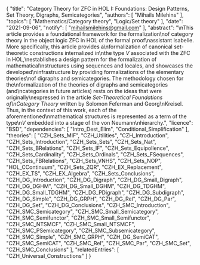 {
    "title": "Category Theory for ZFC in HOL I: Foundations: Design Patterns, Set Theory, Digraphs, Semicategories",
    "authors": [
        "Mihails Milehins"
    ],
    "topics": [
        "Mathematics/Category theory",
        "Logic/Set theory"
    ],
    "date": "2021-09-06",
    "notify": [
        "mihailsmilehins@gmail.com"
    ],
    "abstract": "\nThis article provides a foundational framework for the formalization\nof category theory in the object logic ZFC in HOL of the formal proof\nassistant Isabelle. More specifically, this article provides a\nformalization of canonical set-theoretic constructions internalized in\nthe type <i>V</i> associated with the ZFC in HOL,\nestablishes a design pattern for the formalization of mathematical\nstructures using sequences and locales, and showcases the developed\ninfrastructure by providing formalizations of the elementary theories\nof digraphs and semicategories. The methodology chosen for the\nformalization of the theories of digraphs and semicategories (and\ncategories in future articles) rests on the ideas that were originally\nexpressed in the article <i>Set-Theoretical Foundations of\nCategory Theory</i> written by Solomon Feferman and Georg\nKreisel. Thus, in the context of this work, each of the aforementioned\nmathematical structures is represented as a term of the type\n<i>V</i> embedded into a stage of the von Neumann\nhierarchy.",
    "licence": "BSD",
    "dependencies": [
        "Intro_Dest_Elim",
        "Conditional_Simplification"
    ],
    "theories": [
        "CZH_Sets_MIF",
        "CZH_Utilities",
        "CZH_Introduction",
        "CZH_Sets_Introduction",
        "CZH_Sets_Sets",
        "CZH_Sets_Nat",
        "CZH_Sets_BRelations",
        "CZH_Sets_IF",
        "CZH_Sets_Equipollence",
        "CZH_Sets_Cardinality",
        "CZH_Sets_Ordinals",
        "CZH_Sets_FSequences",
        "CZH_Sets_FBRelations",
        "CZH_Sets_VNHS",
        "CZH_Sets_NOP",
        "HOL_CContinuum",
        "CZH_Sets_ZQR",
        "CZH_EX_Replacement",
        "CZH_EX_TS",
        "CZH_EX_Algebra",
        "CZH_Sets_Conclusions",
        "CZH_DG_Introduction",
        "CZH_DG_Digraph",
        "CZH_DG_Small_Digraph",
        "CZH_DG_DGHM",
        "CZH_DG_Small_DGHM",
        "CZH_DG_TDGHM",
        "CZH_DG_Small_TDGHM",
        "CZH_DG_PDigraph",
        "CZH_DG_Subdigraph",
        "CZH_DG_Simple",
        "CZH_DG_GRPH",
        "CZH_DG_Rel",
        "CZH_DG_Par",
        "CZH_DG_Set",
        "CZH_DG_Conclusions",
        "CZH_SMC_Introduction",
        "CZH_SMC_Semicategory",
        "CZH_SMC_Small_Semicategory",
        "CZH_SMC_Semifunctor",
        "CZH_SMC_Small_Semifunctor",
        "CZH_SMC_NTSMCF",
        "CZH_SMC_Small_NTSMCF",
        "CZH_SMC_PSemicategory",
        "CZH_SMC_Subsemicategory",
        "CZH_SMC_Simple",
        "CZH_SMC_GRPH",
        "CZH_DG_SemiCAT",
        "CZH_SMC_SemiCAT",
        "CZH_SMC_Rel",
        "CZH_SMC_Par",
        "CZH_SMC_Set",
        "CZH_SMC_Conclusions"
    ],
    "relatedEntries": [
        "CZH_Universal_Constructions"
    ]
}